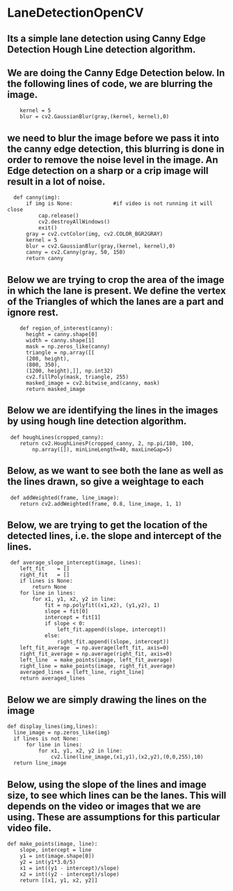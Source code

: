 # LaneDetectionOpenCV
## Its a simple lane detection using Canny Edge Detection Hough Line detection algorithm. 


## We are doing the Canny Edge Detection below. In the following lines of code, we are blurring the image.
        kernel = 5
        blur = cv2.GaussianBlur(gray,(kernel, kernel),0)

## we need to blur the image before we pass it into the canny edge detection, this blurring is done in order to remove the noise level in the image. An Edge detection on a sharp or a crip image will result in a lot of noise.

      def canny(img):
          if img is None:             #if video is not running it will close
              cap.release()
              cv2.destroyAllWindows()
              exit()
          gray = cv2.cvtColor(img, cv2.COLOR_BGR2GRAY)   
          kernel = 5                                      
          blur = cv2.GaussianBlur(gray,(kernel, kernel),0)
          canny = cv2.Canny(gray, 50, 150)
          return canny
    
    
    
## Below we are trying to crop the area of the image in which the lane is present. We define the vertex of the Triangles of which the lanes are a part and ignore rest.
        def region_of_interest(canny):
          height = canny.shape[0]
          width = canny.shape[1]
          mask = np.zeros_like(canny)
          triangle = np.array([[
          (200, height),
          (800, 350),
          (1200, height),]], np.int32)
          cv2.fillPoly(mask, triangle, 255)
          masked_image = cv2.bitwise_and(canny, mask)
          return masked_image
    
## Below we are identifying the lines in the images by using hough line detection algorithm.
     def houghLines(cropped_canny):
        return cv2.HoughLinesP(cropped_canny, 2, np.pi/180, 100, 
            np.array([]), minLineLength=40, maxLineGap=5)
        
        
## Below, as we want to see both the lane as well as the lines drawn, so give a weightage to each
     def addWeighted(frame, line_image):
        return cv2.addWeighted(frame, 0.8, line_image, 1, 1)
    


## Below, we are trying to get the location of the detected lines, i.e. the slope and intercept of the lines.
     def average_slope_intercept(image, lines):
        left_fit    = []
        right_fit   = []
        if lines is None:
            return None
        for line in lines:
            for x1, y1, x2, y2 in line:
                fit = np.polyfit((x1,x2), (y1,y2), 1)
                slope = fit[0]
                intercept = fit[1]
                if slope < 0: 
                    left_fit.append((slope, intercept))
                else:
                    right_fit.append((slope, intercept))
        left_fit_average  = np.average(left_fit, axis=0)
        right_fit_average = np.average(right_fit, axis=0)
        left_line  = make_points(image, left_fit_average)
        right_line = make_points(image, right_fit_average)
        averaged_lines = [left_line, right_line]
        return averaged_lines
    
    
    
## Below we are simply drawing the lines on the image
    def display_lines(img,lines):
      line_image = np.zeros_like(img)
      if lines is not None:
          for line in lines:
              for x1, y1, x2, y2 in line:
                  cv2.line(line_image,(x1,y1),(x2,y2),(0,0,255),10)
      return line_image

   

## Below, using the slope of the lines and image size, to see which lines can be the lanes. This will depends on the video or images that we are using. These are assumptions for this particular video file.
    def make_points(image, line):
        slope, intercept = line
        y1 = int(image.shape[0])
        y2 = int(y1*3.0/5)      
        x1 = int((y1 - intercept)/slope)
        x2 = int((y2 - intercept)/slope)
        return [[x1, y1, x2, y2]]
